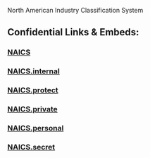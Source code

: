 ﻿North 
American 
Industry 
Classification 
System



## Confidential Links & Embeds: 

### [NAICS](/_public/NAICS.md) 

### [NAICS.internal](/_internal/NAICS.internal.md) 

### [NAICS.protect](/_protect/NAICS.protect.md) 

### [NAICS.private](/_private/NAICS.private.md) 

### [NAICS.personal](/_personal/NAICS.personal.md) 

### [NAICS.secret](/_secret/NAICS.secret.md) 
